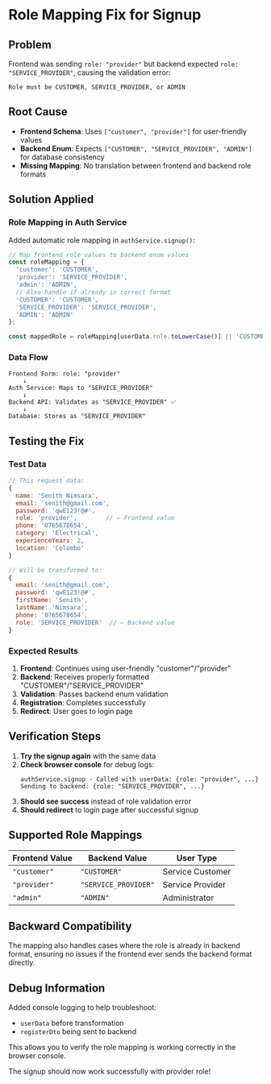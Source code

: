 # Role Mapping Fix for Signup

## Problem
Frontend was sending `role: "provider"` but backend expected `role: "SERVICE_PROVIDER"`, causing the validation error:
```
Role must be CUSTOMER, SERVICE_PROVIDER, or ADMIN
```

## Root Cause
- **Frontend Schema**: Uses `["customer", "provider"]` for user-friendly values
- **Backend Enum**: Expects `["CUSTOMER", "SERVICE_PROVIDER", "ADMIN"]` for database consistency
- **Missing Mapping**: No translation between frontend and backend role formats

## Solution Applied

### Role Mapping in Auth Service
Added automatic role mapping in `authService.signup()`:

```typescript
// Map frontend role values to backend enum values
const roleMapping = {
  'customer': 'CUSTOMER',
  'provider': 'SERVICE_PROVIDER', 
  'admin': 'ADMIN',
  // Also handle if already in correct format
  'CUSTOMER': 'CUSTOMER',
  'SERVICE_PROVIDER': 'SERVICE_PROVIDER',
  'ADMIN': 'ADMIN'
};

const mappedRole = roleMapping[userData.role.toLowerCase()] || 'CUSTOMER';
```

### Data Flow
```
Frontend Form: role: "provider"
    ↓
Auth Service: Maps to "SERVICE_PROVIDER"
    ↓
Backend API: Validates as "SERVICE_PROVIDER" ✅
    ↓
Database: Stores as "SERVICE_PROVIDER"
```

## Testing the Fix

### Test Data
```javascript
// This request data:
{
  name: 'Senith Nimsara',
  email: 'senith@gmail.com', 
  password: 'qwE123!@#',
  role: 'provider',        // ← Frontend value
  phone: '0765678654',
  category: 'Electrical',
  experienceYears: 2,
  location: 'Colombo'
}

// Will be transformed to:
{
  email: 'senith@gmail.com',
  password: 'qwE123!@#', 
  firstName: 'Senith',
  lastName: 'Nimsara',
  phone: '0765678654',
  role: 'SERVICE_PROVIDER'  // ← Backend value
}
```

### Expected Results
1. **Frontend**: Continues using user-friendly "customer"/"provider" 
2. **Backend**: Receives properly formatted "CUSTOMER"/"SERVICE_PROVIDER"
3. **Validation**: Passes backend enum validation
4. **Registration**: Completes successfully
5. **Redirect**: User goes to login page

## Verification Steps

1. **Try the signup again** with the same data
2. **Check browser console** for debug logs:
   ```
   authService.signup - Called with userData: {role: "provider", ...}
   Sending to backend: {role: "SERVICE_PROVIDER", ...}
   ```
3. **Should see success** instead of role validation error
4. **Should redirect** to login page after successful signup

## Supported Role Mappings

| Frontend Value | Backend Value      | User Type          |
|----------------|--------------------|--------------------|
| `"customer"`   | `"CUSTOMER"`       | Service Customer   |
| `"provider"`   | `"SERVICE_PROVIDER"` | Service Provider   |
| `"admin"`      | `"ADMIN"`          | Administrator      |

## Backward Compatibility
The mapping also handles cases where the role is already in backend format, ensuring no issues if the frontend ever sends the backend format directly.

## Debug Information
Added console logging to help troubleshoot:
- `userData` before transformation
- `registerDto` being sent to backend

This allows you to verify the role mapping is working correctly in the browser console.

The signup should now work successfully with provider role!
